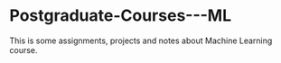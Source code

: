 # Postgraduate-Courses---ML
This is some assignments, projects and notes about Machine Learning course.
